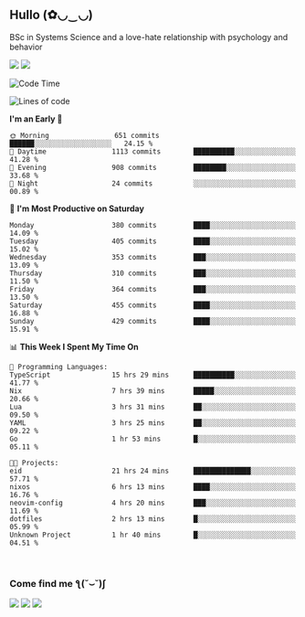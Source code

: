 <h2>Hullo (✿◡‿◡)</h2>

BSc in Systems Science and a love-hate relationship with psychology and behavior

<img src="https://github-readme-activity-graph.vercel.app/graph?username=hedonicadapter&theme=high-contrast"/>
<img src="https://github-readme-stats-git-masterrstaa-rickstaa.vercel.app/api?username=hedonicadapter&theme=highcontrast"/>

<!--START_SECTION:waka-->
![Code Time](http://img.shields.io/badge/Code%20Time-1%2C799%20hrs%2047%20mins-blue)

![Lines of code](https://img.shields.io/badge/From%20Hello%20World%20I%27ve%20Written-6.5%20million%20lines%20of%20code-blue)

**I'm an Early 🐤** 

```text
🌞 Morning                651 commits         ██████░░░░░░░░░░░░░░░░░░░   24.15 % 
🌆 Daytime                1113 commits        ██████████░░░░░░░░░░░░░░░   41.28 % 
🌃 Evening                908 commits         ████████░░░░░░░░░░░░░░░░░   33.68 % 
🌙 Night                  24 commits          ░░░░░░░░░░░░░░░░░░░░░░░░░   00.89 % 
```
📅 **I'm Most Productive on Saturday** 

```text
Monday                   380 commits         ████░░░░░░░░░░░░░░░░░░░░░   14.09 % 
Tuesday                  405 commits         ████░░░░░░░░░░░░░░░░░░░░░   15.02 % 
Wednesday                353 commits         ███░░░░░░░░░░░░░░░░░░░░░░   13.09 % 
Thursday                 310 commits         ███░░░░░░░░░░░░░░░░░░░░░░   11.50 % 
Friday                   364 commits         ███░░░░░░░░░░░░░░░░░░░░░░   13.50 % 
Saturday                 455 commits         ████░░░░░░░░░░░░░░░░░░░░░   16.88 % 
Sunday                   429 commits         ████░░░░░░░░░░░░░░░░░░░░░   15.91 % 
```


📊 **This Week I Spent My Time On** 

```text
💬 Programming Languages: 
TypeScript               15 hrs 29 mins      ██████████░░░░░░░░░░░░░░░   41.77 % 
Nix                      7 hrs 39 mins       █████░░░░░░░░░░░░░░░░░░░░   20.66 % 
Lua                      3 hrs 31 mins       ██░░░░░░░░░░░░░░░░░░░░░░░   09.50 % 
YAML                     3 hrs 25 mins       ██░░░░░░░░░░░░░░░░░░░░░░░   09.22 % 
Go                       1 hr 53 mins        █░░░░░░░░░░░░░░░░░░░░░░░░   05.11 % 

🐱‍💻 Projects: 
eid                      21 hrs 24 mins      ██████████████░░░░░░░░░░░   57.71 % 
nixos                    6 hrs 13 mins       ████░░░░░░░░░░░░░░░░░░░░░   16.76 % 
neovim-config            4 hrs 20 mins       ███░░░░░░░░░░░░░░░░░░░░░░   11.69 % 
dotfiles                 2 hrs 13 mins       █░░░░░░░░░░░░░░░░░░░░░░░░   05.99 % 
Unknown Project          1 hr 40 mins        █░░░░░░░░░░░░░░░░░░░░░░░░   04.51 % 
```


<!--END_SECTION:waka-->

<br/>
<h3>Come find me ƪ(˘⌣˘)ʃ </h3>

<a href="https://hedonicadapter.com/"><img src="https://img.shields.io/badge/-Portfolio-3423A6?style=flat-square&logo=Google-Chrome&logoColor=white"/></a>
<a href="www.linkedin.com/in/sam-herman"><img src="https://img.shields.io/badge/-Sam%20Herman-0077B5?style=flat-square&logo=Linkedin&logoColor=white"/></a>
<a href="mailto:mailservice.samherman@gmail.com"><img src="https://img.shields.io/badge/-mailservice.samherman@gmail.com-D14836?style=flat-square&logo=Gmail&logoColor=white"/></a>

<!--
**cdthomp1/cdthomp1** is a ✨ _special_ ✨ repository because its `README.md` (this file) appears on your GitHub profile.


----
Credit: [cdthomp1](https://github.com/cdthomp1)

Last Edited on: 19/11/2020
